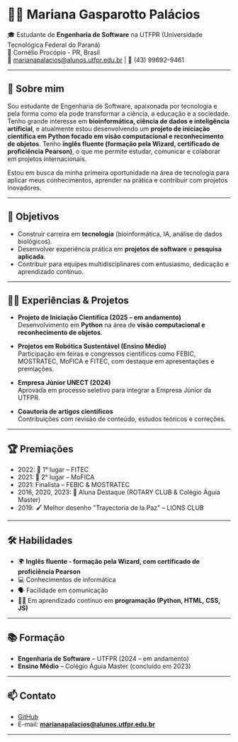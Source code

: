# 👩‍💻 Mariana Gasparotto Palácios

🎓 Estudante de **Engenharia de Software** na UTFPR (Universidade Tecnológica Federal do Paraná)  
📍 Cornélio Procópio - PR, Brasil  
📧 marianapalacios@alunos.utfpr.edu.br | 📱 (43) 99692-9461  

---

## 🚀 Sobre mim
Sou estudante de Engenharia de Software, apaixonada por tecnologia e pela forma como ela pode transformar a ciência, a educação e a sociedade. Tenho grande interesse em **bioinformática, ciência de dados e inteligência artificial**, e atualmente estou desenvolvendo um **projeto de iniciação científica em Python focado em visão computacional e reconhecimento de objetos**. Tenho **inglês fluente (formação pela Wizard, certificado de proficiência Pearson)**, o que me permite estudar, comunicar e colaborar em projetos internacionais. 

Estou em busca da minha primeira oportunidade na área de tecnologia para aplicar meus conhecimentos, aprender na prática e contribuir com projetos inovadores.

---

## 🎯 Objetivos
- Construir carreira em **tecnologia** (bioinformática, IA, análise de dados biológicos).  
- Desenvolver experiência prática em **projetos de software** e **pesquisa aplicada**.  
- Contribuir para equipes multidisciplinares com entusiasmo, dedicação e aprendizado contínuo.  

---

## 🧑‍🔬 Experiências & Projetos
- **Projeto de Iniciação Científica (2025 – em andamento)**  
  Desenvolvimento em **Python** na área de **visão computacional e reconhecimento de objetos**.  

- **Projetos em Robótica Sustentável (Ensino Médio)**  
  Participação em feiras e congressos científicos como FEBIC, MOSTRATEC, MoFICA e FITEC, com destaque em apresentações e premiações.  

- **Empresa Júnior UNECT (2024)**  
  Aprovada em processo seletivo para integrar a Empresa Júnior da UTFPR.  

- **Coautoria de artigos científicos**  
  Contribuições com revisão de conteúdo, estudos teóricos e correções.  

---

## 🏆 Premiações
- 2022: 🥇 1° lugar – FITEC  
- 2021: 🥈 2° lugar – MoFICA  
- 2021: Finalista – FEBIC & MOSTRATEC  
- 2016, 2020, 2023: 🏅 Aluna Destaque (ROTARY CLUB & Colégio Águia Master)  
- 2019: 🖌️ Melhor desenho "Trayectoria de la Paz" – LIONS CLUB  

---

## 🛠️ Habilidades
- 🌍 **Inglês fluente - formação pela Wizard, com certificado de proficiência Pearson**  
- 💻 Conhecimentos de informática  
- 🗣️ Facilidade em comunicação  
- 👩‍💻 Em aprendizado contínuo em **programação (Python, HTML, CSS, JS)**  

---

## 📚 Formação
- **Engenharia de Software** – UTFPR (2024 – em andamento)  
- **Ensino Médio** – Colégio Águia Master (concluído em 2023)  

---

## 📫 Contato
- [GitHub](https://github.com/marianagpalacios)
- E-mail: **marianapalacios@alunos.utfpr.edu.br**  

---
